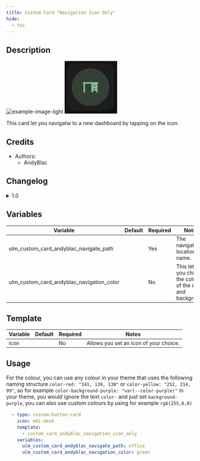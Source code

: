 ```yaml
---
title: Custom Card "Navigation Icon Only"
hide:
  - toc
---
```

<!-- markdownlint-disable MD046 -->

## Description

![example-image-light](../../assets/img/custom_card_andyblac_navigationcustom_card_andyblac_navigation_icon_only_light.png)
![example-image-dark](../../assets/img/custom_card_andyblac_navigation/custom_card_andyblac_navigation_icon_only_dark.png)

This card let you navigatw to a new dashboard by tapping on the icon.

## Credits

- Authors:
    - AndyBlac

## Changelog

<details>
<summary>1.0</summary>
Initial release
</details>

## Variables

| Variable                                       | Default | Required    | Notes                                                       |
|------------------------------------------------|---------|-------------|-------------------------------------------------------------|
| ulm_custom_card_andyblac_navigate_path         |         | Yes         | The navigation location name.                               |
| ulm_custom_card_andyblac_navigation_color      |         | No          | This lets you change the colour of the icon and background. |

## Template

| Variable                                       | Default         | Required    | Notes                                                                      |
|------------------------------------------------|-----------------|-------------|----------------------------------------------------------------------------|
| icon                                           |                 | No          | Allows you set an icon of your choice.                                     |

## Usage

For the colour, you can use any colour in your theme that uses the following naming structure `color-red: "241, 139, 130"` or `color-yellow: "252, 214, 99"`,
so for example `color-background-purple: "var(--color-purple)"` in your theme, you would ignore the text `color-` and just set `background-purple`,
you can also use custom colours by using for example `rgb(255,0,0)`

```yaml
  - type: custom:button-card
    icon: mdi:desk
    template:
      - custom_card_andyblac_navigation_icon_only
    variables:
      ulm_custom_card_andyblac_navigate_path: office
      ulm_custom_card_andyblac_navigation_color: green
```
